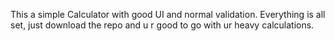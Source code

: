 This a simple Calculator with good UI and normal validation.
Everything is all set, just download the repo and u r good to go with ur heavy calculations.
